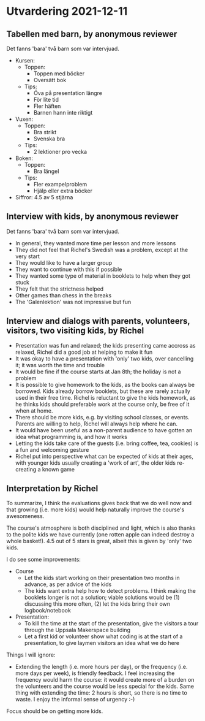 # Utvardering 2021-12-11

## Tabellen med barn, by anonymous reviewer

Det fanns 'bara' två barn som var intervjuad.

- Kursen:
    - Toppen:
        - Toppen med böcker
        - Oversätt bok
    - Tips:
        - Öva på presentation längre
        - För lite tid
        - Fler häften
        - Barnen hann inte riktigt
- Vuxen:
    - Toppen:
        - Bra strikt
        - Svenska bra
    - Tips:
        - 2 lektioner pro vecka
- Boken:
    - Toppen:
        - Bra längel
    - Tips:
        - Fler exampelproblem
        - Hjälp eller extra böcker
- Siffror: 4.5 av 5 stjärna

## Interview with kids, by anonymous reviewer

Det fanns 'bara' två barn som var intervjuad.

- In general, they wanted more time per lesson
  and more lessons
- They did not feel that Richel's Swedish was a problem,
   except at the very start
- They would like to have a larger group
- They want to continue with this if possible
- They wanted some type of material in booklets
   to help when they got stuck
- They felt that the strictness helped
- Other games than chess in the breaks
- The 'Galenlektion' was not impressive but fun

## Interview and dialogs with parents, volunteers, visitors, two visiting kids, by Richel

- Presentation was fun and relaxed;
   the kids presenting came accross as relaxed,
   Richel did a good job at helping to make it fun
- It was okay to have a presentation with 'only' two kids, over cancelling it;
   it was worth the time and trouble
- It would be fine if the course starts at Jan 8th; the holiday is not
   a problem
- It is possible to give homework to the kids, as the books can always
   be borrowed. Kids already borrow booklets, but these are rarely
   actually used in their free time. Richel is reluctant to give the kids
   homework, as he thinks kids should preferable work at the course only,
   be free of it when at home.
- There should be more kids, e.g. by visiting school classes, or events.
   Parents are willing to help, Richel will always help where he can.
- It would have been useful as a non-parent audience to have gotten an
   idea what programming is, and how it works
- Letting the kids take care of the guests (i.e. bring coffee, tea, cookies)
   is a fun and welcoming gesture
- Richel put into perspective what can be expected of kids at their ages,
   with younger kids usually creating a 'work of art', the older kids
   re-creating a known game

## Interpretation by Richel

To summarize, I think the evaluations gives back that we do well now
and that growing (i.e. more kids) would help naturally improve the
course's awesomeness.

The course's atmosphere is both disciplined and
light, which is also thanks to the polite kids we have currently (one
rotten apple can indeed destroy a whole basket!). 4.5 out of 5 stars is
great, albeit this is given by 'only' two kids.

I do see some improvements:

- Course
    - Let the kids start working on their presentation two months in advance,
      as per advice of the kids
    - The kids want extra help how to detect problems. I think making
      the booklets longer is not a solution; viable solutions would be
      (1) discussing this more often, (2) let the kids bring their own
      logbook/notebook
- Presentation:
    - To kill the time at the start of the presentation,
      give the visitors a tour through the Uppsala Makerspace building
    - Let a first kid or volunteer show what coding is at the start of a
      presentation, to give laymen visitors an idea what we do here

Things I will ignore:

- Extending the length (i.e. more hours per day), or the frequency (i.e.
  more days per week), is friendly feedback. I feel increasing the
  frequency would harm the course: it would create more of a burden on the
  volunteers and the course would be less special for the kids.
  Same thing with extending the time: 2 hours is short, so there is no time
  to waste. I enjoy the informal sense of urgency :-)

Focus should be on getting more kids.
